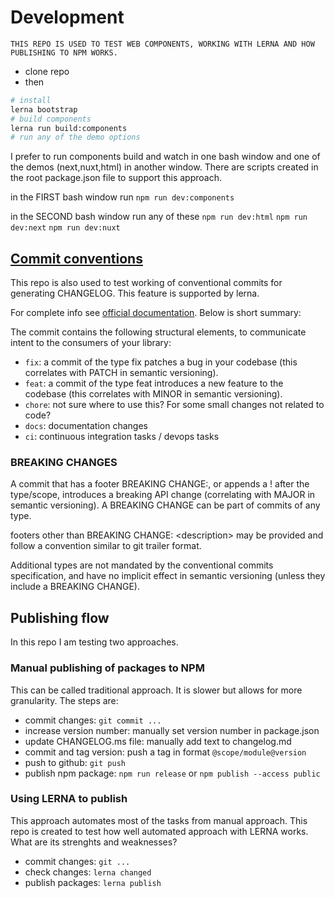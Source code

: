 # Development

`THIS REPO IS USED TO TEST WEB COMPONENTS, WORKING WITH LERNA AND HOW PUBLISHING TO NPM WORKS.`

- clone repo
- then

```bash
# install
lerna bootstrap
# build components
lerna run build:components
# run any of the demo options

```

I prefer to run components build and watch in one bash window and one of the demos (next,nuxt,html) in another window. There are scripts created in the root package.json file to support this approach.

in the FIRST bash window run
`npm run dev:components`

in the SECOND bash window run any of these
`npm run dev:html`
`npm run dev:next`
`npm run dev:nuxt`

## [Commit conventions](https://www.conventionalcommits.org/en/v1.0.0/#summary)

This repo is also used to test working of conventional commits for generating CHANGELOG. This feature is supported by lerna.

For complete info see [official documentation](https://www.conventionalcommits.org/en/v1.0.0/#summary). Below is short summary:

The commit contains the following structural elements, to communicate intent to the consumers of your library:

- `fix`: a commit of the type fix patches a bug in your codebase (this correlates with PATCH in semantic versioning).
- `feat`: a commit of the type feat introduces a new feature to the codebase (this correlates with MINOR in semantic versioning).
- `chore`: not sure where to use this? For some small changes not related to code?
- `docs`: documentation changes
- `ci`: continuous integration tasks / devops tasks

### BREAKING CHANGES

A commit that has a footer BREAKING CHANGE:, or appends a ! after the type/scope, introduces a breaking API change (correlating with MAJOR in semantic versioning). A BREAKING CHANGE can be part of commits of any type.

footers other than BREAKING CHANGE: \<description> may be provided and follow a convention similar to git trailer format.

Additional types are not mandated by the conventional commits specification, and have no implicit effect in semantic versioning (unless they include a BREAKING CHANGE).

## Publishing flow

In this repo I am testing two approaches.

### Manual publishing of packages to NPM

This can be called traditional approach. It is slower but allows for more granularity.
The steps are:

- commit changes: `git commit ...`
- increase version number: manually set version number in package.json
- update CHANGELOG.ms file: manually add text to changelog.md
- commit and tag version: push a tag in format `@scope/module@version`
- push to github: `git push`
- publish npm package: `npm run release` or `npm publish --access public`

### Using LERNA to publish

This approach automates most of the tasks from manual approach. This repo is created to test how well automated approach with LERNA works. What are its strenghts and weaknesses?

- commit changes: `git ...`
- check changes: `lerna changed`
- publish packages: `lerna publish`
